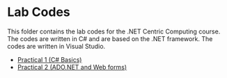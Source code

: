 # Lab Codes

This folder contains the lab codes for the .NET Centric Computing course. The codes are written in C# and are based on the .NET framework. The codes are written in Visual Studio.

- [Practical 1 (C# Basics)](Practical%201/)
- [Practical 2 (ADO.NET and Web forms)](Practical%202/)
